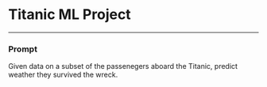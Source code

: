 # Titanic ML Project
---
### Prompt
Given data on a subset of the passenegers aboard the Titanic, predict weather they survived the wreck.
